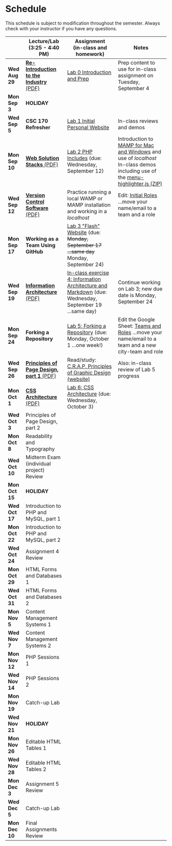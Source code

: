 # Schedule
This schedule is subject to modification throughout the semester. Always check with your instructor if you have any questions.

|                | Lecture/Lab<br>(3:25 - 4:40 PM)                              | Assignment<br>(in-class and homework)                        | Notes                                                        |
| -------------- | ------------------------------------------------------------ | ------------------------------------------------------------ | ------------------------------------------------------------ |
| **Wed Aug 29** | [**Re-Introduction to the Industry** (PDF)](01-reintroduction-to-the-industry/01-introduction-to-the-industry.pdf) | [Lab 0 Introduction and Prep](lab00-introductions-and-prep/instructions.md) | Prep content to use for in-class assignment on Tuesday, September 4 |
| **Mon Sep 3**  | **HOLIDAY**                             |  |                                                              |
| **Wed Sep 5**  | **CSC 170 Refresher** | [Lab 1 Initial Personal Website](lab01-initial-personal-website/instructions.md) | In-class reviews and demos |
| **Mon Sep 10** | [**Web Solution Stacks** (PDF)](03-web-solution-stacks/03-web-solution-stacks.pdf) | [Lab 2 PHP Includes](lab02-php-includes/instructions.md) (due: Wednesday, September 12) | Introduction to [MAMP for Mac and Windows](https://www.mamp.info/en/) and use of *localhost*<br>In-class demos including use of the [menu-highlighter.js (ZIP)](lab02-php-includes/menu-highlighter.js.zip) |
| **Wed Sep 12** | [**Version Control Software** (PDF)](04-version-control-software/04-version-control-software.pdf) | Practice running a local WAMP or MAMP installation and working in a *localhost* | Edit: [Initial Roles](https://docs.google.com/spreadsheets/d/1gXQP-1Rmra6w3PH9GzKOG9Y8-VlKk-DjlCFYFQHo0MM/edit#gid=493379955) ...move your name/email to a team and a role |
| **Mon Sep 17** | **Working as a Team Using GitHub** | [Lab 3 "Flash" Website](lab03-flash-website/instructions.md) (due: <s>Monday, September 17 ...same day</s> Monday, September 24) |                                                              |
| **Wed Sep 19** | [**Information Architecture** (PDF)](05-information-architecture/05-information-architecture.pdf) | [In-class exercise 4: Information Architecture and Markdown](lab04-ia-and-markdown/instructions.md) (due: Wednesday, September 19 ...same day) | Continue working on Lab 3; new due date is Monday, September 24 |
| **Mon Sep 24** | **Forking a Repository** | [Lab 5: Forking a Repository](lab05-forking-a-respository/instructions.md) (due: Monday, October 1 ...one week!) | Edit the Google Sheet: [Teams and Roles](https://docs.google.com/spreadsheets/d/1gXQP-1Rmra6w3PH9GzKOG9Y8-VlKk-DjlCFYFQHo0MM/edit#gid=493379955) ...move your name/email to a team and a new city-team and role |
| **Wed Sep 26** | [**Principles of Page Design, part 1** (PDF)](06-principles-of-page-design1/principles-of-page-design.pdf) | Read/study: [C.R.A.P. Principles of Graphic Design (website)](https://saylordotorg.github.io/text_business-information-systems-design-an-app-for-that/s07-01-c-r-a-p-principles-of-graphic-.html) | Also: in-class review of Lab 5 progress |
| **Mon Oct 1**  | [**CSS Architecture** (PDF)](07-css-architecture/css-architecture.pdf) | [Lab 6: CSS Architecture](lab06-css-architecture/instructions.md) (due: Wednesday, October 3) |                                                              |
| **Wed Oct 3**  | Principles of Page Design, part 2 |                                                              |                                                              |
| **Mon Oct 8**  | Readability and Typography |                                                              |                                                              |
| **Wed Oct 10** | Midterm Exam (individual project) Review                     |                                                              |                                                              |
| **Mon Oct 15** | **HOLIDAY**                                                  |                                                              |                                                              |
| **Wed Oct 17** | Introduction to PHP and MySQL, part 1                        |                                                              |                                                              |
| **Mon Oct 22** | Introduction to PHP and MySQL, part 2 |                                                              |                                                              |
| **Wed Oct 24** | Assignment 4 Review                                          |                                                              |                                                              |
| **Mon Oct 29** | HTML Forms and Databases 1                                   |                                                              |                                                              |
| **Wed Oct 31**  | HTML Forms and Databases 2                                   |                                                              |                                                              |
| **Mon Nov 5**  | Content Management Systems 1                                 |                                                              |                                                              |
| **Wed Nov 7**  | Content Management Systems 2                                 |                                                              |                                                              |
| **Mon Nov 12** | PHP Sessions 1                                               |                                                              |                                                              |
| **Wed Nov 14** | PHP Sessions 2                                               |                                                              |                                                              |
| **Mon Nov 19** | Catch-up Lab                                                 |                                                              |                                                              |
| **Wed Nov 21** | **HOLIDAY**                                                  |                                                              |                                                              |
| **Mon Nov 26** | Editable HTML Tables 1                                       |                                                              |                                                              |
| **Wed Nov 28** | Editable HTML Tables 2                                       |                                                              |                                                              |
| **Mon Dec 3**  | Assignment 5 Review                                          |                                                              |                                                              |
| **Wed Dec 5**  | Catch-up Lab                                                 |                                                              |                                                              |
| **Mon Dec 10** | Final Assignments Review                                     |                                                              |                                                              |